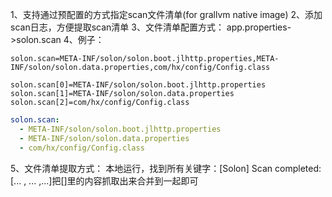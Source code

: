 1、支持通过预配置的方式指定scan文件清单(for grallvm native image)
2、添加scan日志，方便提取scan清单
3、文件清单配置方式：
app.properties->solon.scan
4、例子：
```properties
solon.scan=META-INF/solon/solon.boot.jlhttp.properties,META-INF/solon/solon.data.properties,com/hx/config/Config.class
```
```properties
solon.scan[0]=META-INF/solon/solon.boot.jlhttp.properties
solon.scan[1]=META-INF/solon/solon.data.properties
solon.scan[2]=com/hx/config/Config.class
```
```yaml
solon.scan:
  - META-INF/solon/solon.boot.jlhttp.properties
  - META-INF/solon/solon.data.properties
  - com/hx/config/Config.class
```
5、文件清单提取方式： 
本地运行，找到所有关键字：[Solon] Scan completed: [... , ... ,...]把[]里的内容抓取出来合并到一起即可